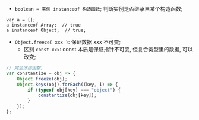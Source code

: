 -   `boolean = 实例 instanceof 构造函数`; 判断实例是否继承自某个构造函数;

```
var a = [];
a instanceof Array;  // true
a instanceof Object;  // true;
```

-   `Object.freeze( xxx )`: 保证数据 xxx 不可变;
    -   区别 `const xxx`: const 本质是保证指针不可变, 但复合类型里的数据, 可以改变;

```js
// 完全冻结函数;
var constantize = obj => {
	Object.freeze(obj);
	Object.keys(obj).forEach((key, i) => {
		if (typeof obj[key] === "object") {
			constantize(obj[key]);
		}
	});
};
```
